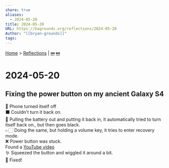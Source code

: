 ```yaml
---  
share: true  
aliases:  
  - 2024-05-20  
title: 2024-05-20  
URL: https://bagrounds.org/reflections/2024-05-20  
Author: "[[bryan-grounds]]"  
tags:   
---  
```

[Home](../index.md) > [Reflections](./index.md) | [⏮️](./2024-05-19.md) [⏭️](./2024-05-26.md)  
# 2024-05-20  
## Fixing the power button on my ancient Galaxy S4  
🤔 Phone turned itself off  
⬛ Couldn't turn it back on.  
🔋 Pulling the battery out and putting it back in, it automatically tried to turn itself back on., but then goes black.  
👉🏻 Doing the same, but holding a volume key, it tries to enter recovery mode.  
❌ Power button was stuck.  
Found a [YouTube video](https://youtu.be/pqBgbN8NLjI)  
🪱 Squeezed the button and wiggled it around a bit.  
🎉 Fixed!  
